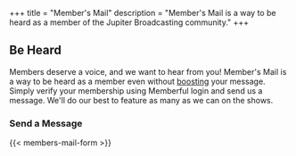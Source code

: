 +++
title = "Member's Mail"
description = "Member's Mail is a way to be heard as a member of the Jupiter Broadcasting community."
+++

## Be Heard
Members deserve a voice, and we want to hear from you! Member's Mail is a way to be heard as a member even without [boosting](/boost/) your message. Simply verify your membership using Memberful login and send us a message. We'll do our best to feature as many as we can on the shows.

### Send a Message
{{< members-mail-form >}}
